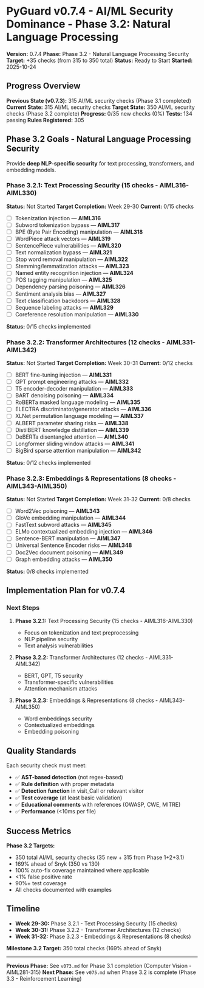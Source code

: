 # PyGuard v0.7.4 - AI/ML Security Dominance - Phase 3.2: Natural Language Processing

**Version:** 0.7.4
**Phase:** Phase 3.2 - Natural Language Processing Security
**Target:** +35 checks (from 315 to 350 total)
**Status:** Ready to Start
**Started:** 2025-10-24

## Progress Overview

**Previous State (v0.7.3):** 315 AI/ML security checks (Phase 3.1 completed)
**Current State:** 315 AI/ML security checks
**Target State:** 350 AI/ML security checks (Phase 3.2 complete)
**Progress:** 0/35 new checks (0%)
**Tests:** 134 passing
**Rules Registered:** 305

## Phase 3.2 Goals - Natural Language Processing Security

Provide **deep NLP-specific security** for text processing, transformers, and embedding models.

### Phase 3.2.1: Text Processing Security (15 checks - AIML316-AIML330)

**Status:** Not Started
**Target Completion:** Week 29-30
**Current:** 0/15 checks

- [ ] Tokenization injection — **AIML316**
- [ ] Subword tokenization bypass — **AIML317**
- [ ] BPE (Byte Pair Encoding) manipulation — **AIML318**
- [ ] WordPiece attack vectors — **AIML319**
- [ ] SentencePiece vulnerabilities — **AIML320**
- [ ] Text normalization bypass — **AIML321**
- [ ] Stop word removal manipulation — **AIML322**
- [ ] Stemming/lemmatization attacks — **AIML323**
- [ ] Named entity recognition injection — **AIML324**
- [ ] POS tagging manipulation — **AIML325**
- [ ] Dependency parsing poisoning — **AIML326**
- [ ] Sentiment analysis bias — **AIML327**
- [ ] Text classification backdoors — **AIML328**
- [ ] Sequence labeling attacks — **AIML329**
- [ ] Coreference resolution manipulation — **AIML330**

**Status:** 0/15 checks implemented

### Phase 3.2.2: Transformer Architectures (12 checks - AIML331-AIML342)

**Status:** Not Started
**Target Completion:** Week 30-31
**Current:** 0/12 checks

- [ ] BERT fine-tuning injection — **AIML331**
- [ ] GPT prompt engineering attacks — **AIML332**
- [ ] T5 encoder-decoder manipulation — **AIML333**
- [ ] BART denoising poisoning — **AIML334**
- [ ] RoBERTa masked language modeling — **AIML335**
- [ ] ELECTRA discriminator/generator attacks — **AIML336**
- [ ] XLNet permutation language modeling — **AIML337**
- [ ] ALBERT parameter sharing risks — **AIML338**
- [ ] DistilBERT knowledge distillation — **AIML339**
- [ ] DeBERTa disentangled attention — **AIML340**
- [ ] Longformer sliding window attacks — **AIML341**
- [ ] BigBird sparse attention manipulation — **AIML342**

**Status:** 0/12 checks implemented

### Phase 3.2.3: Embeddings & Representations (8 checks - AIML343-AIML350)

**Status:** Not Started
**Target Completion:** Week 31-32
**Current:** 0/8 checks

- [ ] Word2Vec poisoning — **AIML343**
- [ ] GloVe embedding manipulation — **AIML344**
- [ ] FastText subword attacks — **AIML345**
- [ ] ELMo contextualized embedding injection — **AIML346**
- [ ] Sentence-BERT manipulation — **AIML347**
- [ ] Universal Sentence Encoder risks — **AIML348**
- [ ] Doc2Vec document poisoning — **AIML349**
- [ ] Graph embedding attacks — **AIML350**

**Status:** 0/8 checks implemented

## Implementation Plan for v0.7.4

### Next Steps

1. **Phase 3.2.1:** Text Processing Security (15 checks - AIML316-AIML330)
   - Focus on tokenization and text preprocessing
   - NLP pipeline security
   - Text analysis vulnerabilities

2. **Phase 3.2.2:** Transformer Architectures (12 checks - AIML331-AIML342)
   - BERT, GPT, T5 security
   - Transformer-specific vulnerabilities
   - Attention mechanism attacks

3. **Phase 3.2.3:** Embeddings & Representations (8 checks - AIML343-AIML350)
   - Word embeddings security
   - Contextualized embeddings
   - Embedding poisoning

## Quality Standards

Each security check must meet:

- ✅ **AST-based detection** (not regex-based)
- ✅ **Rule definition** with proper metadata
- ✅ **Detection function** in visit_Call or relevant visitor
- ✅ **Test coverage** (at least basic validation)
- ✅ **Educational comments** with references (OWASP, CWE, MITRE)
- ✅ **Performance** (<10ms per file)

## Success Metrics

**Phase 3.2 Targets:**
- 350 total AI/ML security checks (35 new + 315 from Phase 1+2+3.1)
- 169% ahead of Snyk (350 vs 130)
- 100% auto-fix coverage maintained where applicable
- <1% false positive rate
- 90%+ test coverage
- All checks documented with examples

## Timeline

- **Week 29-30:** Phase 3.2.1 - Text Processing Security (15 checks)
- **Week 30-31:** Phase 3.2.2 - Transformer Architectures (12 checks)
- **Week 31-32:** Phase 3.2.3 - Embeddings & Representations (8 checks)

**Milestone 3.2 Target:** 350 total checks (169% ahead of Snyk)

---

**Previous Phase:** See `v073.md` for Phase 3.1 completion (Computer Vision - AIML281-315)
**Next Phase:** See `v075.md` when Phase 3.2 is complete (Phase 3.3 - Reinforcement Learning)
